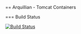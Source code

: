== Arquillian - Tomcat Containers

=== Build Status

[![Build Status](https://arquillian.ci.cloudbees.com/buildStatus/icon?job=Arquillian-Container-Tomcat)](https://arquillian.ci.cloudbees.com/job/Arquillian-Container-Tomcat/)
